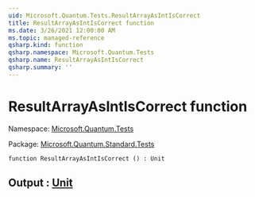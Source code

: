 ```yaml
---
uid: Microsoft.Quantum.Tests.ResultArrayAsIntIsCorrect
title: ResultArrayAsIntIsCorrect function
ms.date: 3/26/2021 12:00:00 AM
ms.topic: managed-reference
qsharp.kind: function
qsharp.namespace: Microsoft.Quantum.Tests
qsharp.name: ResultArrayAsIntIsCorrect
qsharp.summary: ''
---
```


# ResultArrayAsIntIsCorrect function

Namespace: [Microsoft.Quantum.Tests](xref:Microsoft.Quantum.Tests)

Package: [Microsoft.Quantum.Standard.Tests](https://nuget.org/packages/Microsoft.Quantum.Standard.Tests)




```qsharp
function ResultArrayAsIntIsCorrect () : Unit
```


## Output : [Unit](xref:microsoft.quantum.lang-ref.unit)

